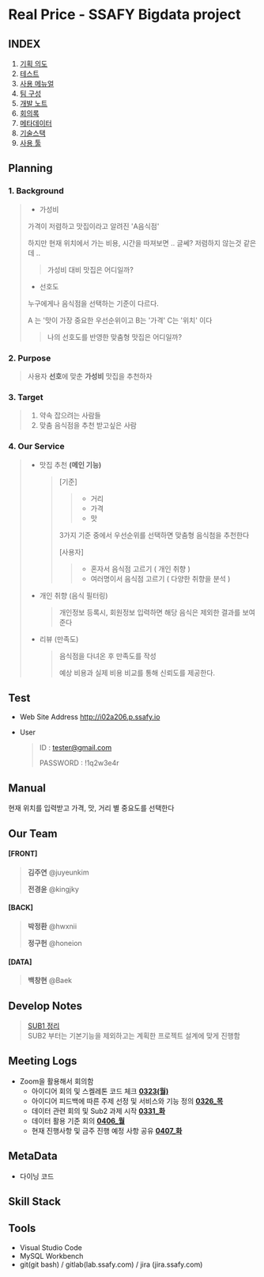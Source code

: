 # **Real Price** - SSAFY Bigdata project 

## **INDEX**
1. [기획 의도](#Planning)
1. [테스트](#Test)
1. [사용 메뉴얼](#Manual)
1. [팀 구성](#Our-Team)
1. [개발 노트](#Develop-Notes)
1. [회의록](#Meeting-Logs)
1. [메타데이터](#MetaData)
1. [기술스택](#Skill-Stack)
1. [사용 툴](#Tools)

## **Planning**

 ### 1. Background

> - 가성비
>
> 가격이 저렴하고 맛집이라고 알려진 'A음식점'
>
> 하지만 현재 위치에서 가는 비용, 시간을 따져보면 .. 글쎄? 저렴하지 않는것 같은데 ..
>
> > 가성비 대비 맛집은 어디일까?
>
> - 선호도
>
> 누구에게나 음식점을 선택하는 기준이 다르다.
>
> A 는 '맛이 가장 중요한 우선순위이고 B는  '가격' C는 '위치' 이다
>
> > 나의 선호도를 반영한 맞춤형 맛집은 어디일까?

 ### 2. Purpose

> 사용자 **선호**에 맞춘 **가성비** 맛집을 추천하자

 ### 3. Target

> 1. 약속 잡으려는 사람들
> 2. 맞춤 음식점을 추천 받고싶은 사람

 ### 4. Our Service

> - 맛집 추천 **(메인 기능)**
>
>   > [기준]
>   >
>   > > - 거리
>   > > - 가격
>   > > - 맛
>   >
>   > 3가지 기준 중에서 우선순위를 선택하면 맞춤형 음식첨을 추천한다
>   >
>   > [사용자]
>   >
>   > > - 혼자서 음식점 고르기 ( 개인 취향 )
>   > > - 여러명이서 음식점 고르기 ( 다양한 취향을 분석 )
>
> - 개인 취향 (음식 필터링)
>
>   > 개인정보 등록시, 회원정보 입력하면 해당 음식은 제외한 결과를 보여준다
>
> - 리뷰 (만족도)
>
>   > 음식점을 다녀온 후 만족도를 작성
>   >
>   > 예상 비용과 실제 비용 비교를 통해 신뢰도를 제공한다.

## **Test** 

 - Web Site Address
    http://i02a206.p.ssafy.io 
 - User
   
   > ID : tester@gmail.com  
   >
   > PASSWORD : !1q2w3e4r



## **Manual**

현재 위치를 입력받고 가격, 맛, 거리 별 중요도를 선택한다



## **Our Team**

#### [FRONT]

> **김주연** @juyeunkim
>
> **전경윤** @kingjky

#### [BACK]

> **박정환** @hwxnii
>
> **정구헌** @honeion

#### [DATA]

>  **백창현** @Baek

## **Develop Notes**

> [SUB1 정리](sub1/SUB1정리.md)  
> SUB2 부터는 기본기능을 제외하고는 계획한 프로젝트 설계에 맞게 진행함

## **Meeting Logs**

 - Zoom을 활용해서 회의함
   - 아이디어 회의 및 스켈레톤 코드 체크 **[0323(월)](meetingLog/0323(월).md)**
   - 아이디어 피드백에 따른 주제 선정 및 서비스와 기능 정의 **[0326_목](meetingLog/0326(목).md)**
   - 데이터 관련 회의 및 Sub2 과제 시작 **[0331_화](meetingLog/0331(화).md)**
   - 데이터 활용 기준 회의 **[0406_월](meetingLog/0406(월).md)** 
   - 현재 진행사항 및 금주 진행 예정 사항 공유 **[0407_화](meetingLog/0407(화).md)**

## **MetaData**

- 다이닝 코드

## **Skill Stack**

## **Tools**

- Visual Studio Code 
- MySQL Workbench
- git(git bash) / gitlab(lab.ssafy.com) / jira (jira.ssafy.com)